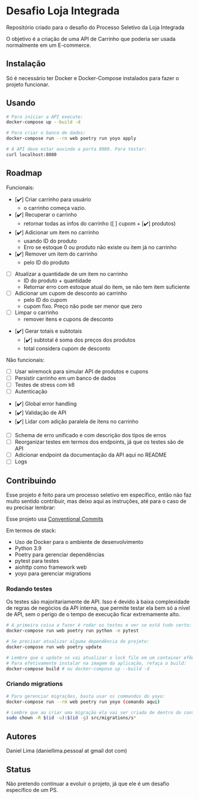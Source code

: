 # Desafio Loja Integrada
Repositório criado para o desafio do Processo Seletivo da Loja Integrada

O objetivo é a criação de uma API de Carrinho que poderia ser usada normalmente em um E-commerce.

## Instalação

Só é necessário ter Docker e Docker-Compose instalados para fazer o projeto funcionar.

## Usando

```bash
# Para iniciar a API execute:
docker-compose up --build -d

# Para criar o banco de dados:
docker-compose run --rm web poetry run yoyo apply

# A API deve estar ouvindo a porta 8080. Para testar:
curl localhost:8080
```

## Roadmap

Funcionais:
- [✔️] Criar carrinho para usuário
    - o carrinho começa vazio.
- [✔️] Recuperar o carrinho
    - retornar todas as infos do carrinho ([ ] cupom + [✔️] produtos)
- [✔️] Adicionar um item no carrinho
    - usando ID do produto
    - Erro se estoque 0 ou produto não existe ou item já no carrinho
- [✔️] Remover um item do carrinho
    - pelo ID do produto
- [ ] Atualizar a quantidade de um item no carrinho
    - ID do produto + quantidade
    - Retornar erro com estoque atual do item, se não tem item suficiente
- [ ] Adicionar um cupom de desconto ao carrinho
    - pelo ID do cupom
    - cupom fixo. Preço não pode ser menor que zero 
- [ ] Limpar o carrinho 
    - remover itens e cupons de desconto
- [✔️] Gerar totais e subtotais
    - [✔️] subtotal é soma dos preços dos produtos
    - total considera cupom de desconto


Não funcionais:
- [ ] Usar wiremock para simular API de produtos e cupons
- [ ] Persistir carrinho em um banco de dados
- [ ] Testes de stress com k6
- [ ] Autenticação
- [✔️] Global error handling
- [✔️] Validação de API
- [✔️] Lidar com adição paralela de itens no carrinho
- [ ] Schema de erro unificado e com descrição dos tipos de erros
- [ ] Reorganizar testes em termos dos endpoints, já que os testes são de API
- [ ] Adicionar endpoint da documentação da API aqui no README
- [ ] Logs

## Contribuindo

Esse projeto é feito para um processo seletivo em específico, então não faz muito sentido contribuir, mas deixo aqui as instruções, até para o caso de eu precisar lembrar:

Esse projeto usa [Conventional Commits](https://www.conventionalcommits.org/en/v1.0.0/)

Em termos de stack:
- Uso de Docker para o ambiente de desenvolvimento
- Python 3.9
- Poetry para gerenciar dependências
- pytest para testes
- aiohttp como framework web
- yoyo para gerenciar migrations

### Rodando testes

Os testes são majoritariamente de API. Isso é devido à baixa complexidade de regras de negócios da API interna, que permite testar ela bem só a nível de API, sem o perigo de o tempo de execução ficar extremamente alto.

```bash
# A primeira coisa a fazer é rodar os testes e ver se está tudo certo:
docker-compose run web poetry run python -m pytest 

# Se precisar atualizar alguma dependência do projeto:
docker-compose run web poetry update

# Lembre que o update só vai atualizar o lock file em um container efêmero. 
# Para efetivamente instalar na imagem da aplicação, refaça o build:
docker-compose build # ou docker-compose up --build -d
```

### Criando migrations

```bash
# Para gerenciar migrações, basta usar os commandos do yoyo:
docker-compose run --rm web poetry run yoyo (comando aqui)

# Lembre que ao criar uma migração ela vai ser criada de dentro do container, como root. Então é preciso dar permissões para seu usuário:
sudo chown -R $(id -u):$(id -g) src/migrations/s*
```

## Autores

Daniel Lima (daniellima.pessoal at gmail dot com)

## Status

Não pretendo continuar a evoluir o projeto, já que ele é um desafio específico de um PS.

